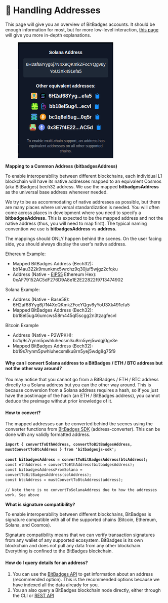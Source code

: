 # 👤 Handling Addresses

This page will give you an overview of BitBadges accounts. It should be enough information for most, but for more low-level interaction, [this page](concepts/accounts-technical.md) will give you more in-depth explanations.

<figure><img src="../.gitbook/assets/image (3) (1) (1) (1) (1) (1) (1) (1) (1) (1) (1) (1) (1).png" alt=""><figcaption></figcaption></figure>

**Mapping to a Common Address (bitbadgesAddress)**

To enable interoperability between different blockchains, each individual L1 blockchain will have its native addresses mapped to an equivalent Cosmos (aka BitBadges) bech32 address. We use the mapped **bitbadgesAddress** as the universal base address whenever needed.

We try to be as accommodating of native addresses as possible, but there are many places where universal standardization is needed. You will often come across places in development where you need to specify a **bitbadgesAddress.** This is expected to be the mapped address and not the native address (thus, you will need to map first). The typical naming convention we use is **bitbadgesAddress** vs **address.**&#x20;

The mappings should ONLY happen behind the scenes. On the user facing side, you should always display the user's native address.

Ethereum Example:

* Mapped BitBadges Address (Bech32): bb14au322k9munkmx5wrchz9q30juf5wjgz2cfqku
* Address (Native - [EIP55](https://eips.ethereum.org/EIPS/eip-55) Ethereum Hex): 0xAF79152AC5dF276D9A8e1E2E22822f9713474902

Solana Example:

* Address (Native - Base58): 6H2af68Yyg6j7N4XeQKmkZFocYQgv6yYoU3Xk491efa5
* Mapped BitBadges Address (Bech32): bb18el5ug46umcws58m445ql5scgg2n3tzagfecvl

Bitcoin Example

* Address (Native - P2WPKH): bc1q9s7rynm5pwhluhecsmlku8rn5yej5wdgj0gv3e
* Mapped BitBadges Address (Bech32): bb19s7rynm5pwhluhecsmlku8rn5yej5wdg8g75f9

#### Why can I convert Solana address to a BitBadges / ETH / BTC address but not the other way around?

You may notice that you cannot go from a BitBadges / ETH / BTC address directly to a Solana address but you can the other way around. This is because conversion from a Solana address requires a hash, so if you just have the postimage of the hash (an ETH / BitBadges address), you cannot deduce the preimage without prior knowledge of it.

#### **How to convert?**

The mapped addresses can be converted behind the scenes using the converter functions from [BitBadges SDK](bitbadges-sdk/) (address-converter). This can be done with any validly formatted address.

<pre class="language-typescript"><code class="lang-typescript"><strong>import { convertToEthAddress, convertToBitBadgesAddress, mustConvertToBtcAddress } from 'bitbadgesjs-sdk';
</strong>
<strong>const bitbadgesAddress = convertToBitBadgesAddress(btcAddress);
</strong>const ethAddress = convertToEthAddress(bitbadgesAddress);
const bitbadgesAddressFromSolana = convertToBitBadgesAddress(solAddress);
const btcAddress = mustConvertToBtcAddress(address);

// Note there is no convertToSolanaAddress due to how the addresses work. See above
</code></pre>

**What is signature compatibility?**

To enable interoperability between different blockchains, BitBadges is signature compatible with all of the supported chains (Bitcoin, Ethereum, Solana, and Cosmos).

Signature compatibility means that we can verify transaction signatures from any wallet of any supported ecosystem. BitBadges is its own blockchain and does not pull any data from any other blockchain. Everything is confined to the BitBadges blockchain.

#### **How do I query details for an address?**

1. You can use the [BitBadges API](bitbadges-api/api.md) to get information about an address (recommended option). This is the recommended options because we have indexed all the data already for you.
2. You an also query a BitBadges blockchain node directly, either through the CLI or [REST API](https://docs.cosmos.network/v0.46/run-node/interact-node.html)
